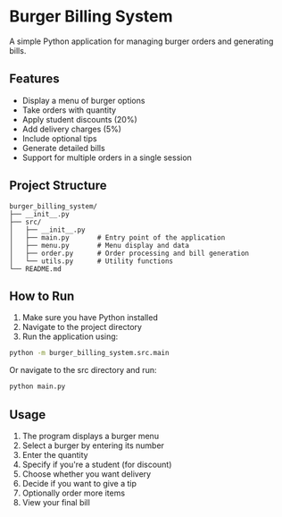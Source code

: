 # Burger Billing System

A simple Python application for managing burger orders and generating bills.

## Features

- Display a menu of burger options
- Take orders with quantity
- Apply student discounts (20%)
- Add delivery charges (5%)
- Include optional tips
- Generate detailed bills
- Support for multiple orders in a single session

## Project Structure

```
burger_billing_system/
├── __init__.py
├── src/
│   ├── __init__.py
│   ├── main.py       # Entry point of the application
│   ├── menu.py       # Menu display and data
│   ├── order.py      # Order processing and bill generation
│   └── utils.py      # Utility functions
└── README.md
```

## How to Run

1. Make sure you have Python installed
2. Navigate to the project directory
3. Run the application using:

```bash
python -m burger_billing_system.src.main
```

Or navigate to the src directory and run:

```bash
python main.py
```

## Usage

1. The program displays a burger menu
2. Select a burger by entering its number
3. Enter the quantity
4. Specify if you're a student (for discount)
5. Choose whether you want delivery
6. Decide if you want to give a tip
7. Optionally order more items
8. View your final bill